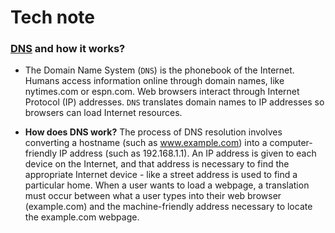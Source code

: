 # Tech note


### [DNS](https://www.cloudflare.com/learning/dns/what-is-dns/) and how it works?
- The Domain Name System (`DNS`) is the phonebook of the Internet. Humans access information online through domain names, like nytimes.com or espn.com. Web browsers interact through Internet Protocol (IP) addresses. `DNS` translates domain names to IP addresses so browsers can load Internet resources.

- **How does DNS work?** The process of DNS resolution involves converting a hostname (such as www.example.com) into a computer-friendly IP address (such as 192.168.1.1). An IP address is given to each device on the Internet, and that address is necessary to find the appropriate Internet device - like a street address is used to find a particular home. When a user wants to load a webpage, a translation must occur between what a user types into their web browser (example.com) and the machine-friendly address necessary to locate the example.com webpage.
